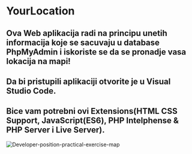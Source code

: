 # YourLocation
Ova Web aplikacija radi na principu unetih informacija koje se sacuvaju u database PhpMyAdmin i iskoriste se da se pronadje vasa lokacija na mapi!
------
Da bi pristupili aplikaciji otvorite je u Visual Studio Code.
------
Bice vam potrebni ovi Extensions(HTML CSS Support, JavaScript(ES6), PHP Intelphense & PHP Server i Live Server).
------
![Developer-position-practical-exercise-map](https://github.com/DaliborAndjelkovic/YourLocation/assets/147992474/78940bc9-470f-41ba-96a5-a46c3e639a1e)
